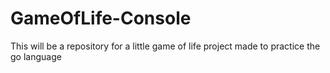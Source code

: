 # GameOfLife-Console
This will be a repository for a little game of life project made to practice the go language
